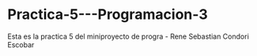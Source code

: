 # Practica-5---Programacion-3
Esta es la practica 5 del miniproyecto de progra - Rene Sebastian Condori Escobar
